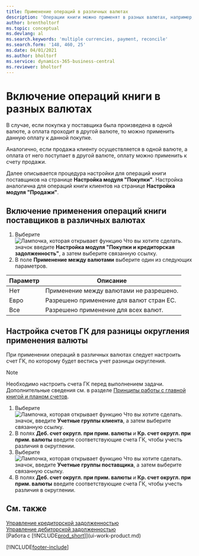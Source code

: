 ```yaml
---
title: Применение операций в различных валютах
description: 'Операции книги можно применят в разных валютах, например, если вы продаете в одной валюте, а принимаете оплату в другой.'
author: brentholtorf
ms.topic: conceptual
ms.devlang: al
ms.search.keywords: 'multiple currencies, payment, reconcile'
ms.search.form: '148, 460, 25'
ms.date: 04/01/2021
ms.author: bholtorf
ms.service: dynamics-365-business-central
ms.reviewer: bholtorf
---
```

# <a name="enable-application-of-ledger-entries-in-different-currencies"></a>Включение операций книги в разных валютах

В случае, если покупка у поставщика была произведена в одной валюте, а оплата проходит в другой валюте, то можно применить данную оплату к данной покупке.

Аналогично, если продажа клиенту осуществляется в одной валюте, а оплата от него поступает в другой валюте, оплату можно применить к счету продажи.

Далее описывается процедура настройки для операций книги поставщиков на странице **Настройка модуля "Покупки"**. Настройка аналогична для операций книги клиентов на странице **Настройка модуля "Продажи"**.

## <a name="to-enable-application-of-vendor-ledger-entries-in-different-currencies"></a>Включение применения операций книги поставщиков в различных валютах

1. Выберите ![Лампочка, которая открывает функцию Что вы хотите сделать.](media/ui-search/search_small.png "Что вы хотите сделать") значок введите **Настройка модуля "Покупки и кредиторская задолженность"**, а затем выберите связанную ссылку.
2. В поле **Применение между валютами** выберите один из следующих параметров.

| Параметр | Описание |
| --- | --- |
| Нет |Применение между валютами не разрешено. |
| Евро |Разрешено применение для валют стран ЕС. |
| Все |Разрешено применение для всех валют. |

## <a name="to-set-up-gl-accounts-for-currency-application-rounding-differences"></a>Настройка счетов ГК для разницы округления применения валюты

При применении операций в различных валютах следует настроить счет ГК, по которому будет вестись учет разницы округления.  

> [!NOTE]  
> Необходимо настроить счета ГК перед выполнением задачи. Дополнительные сведения см. в разделе [Принципы работы с главной книгой и планом счетов](finance-general-ledger.md).

1. Выберите ![Лампочка, которая открывает функцию Что вы хотите сделать.](media/ui-search/search_small.png "Что вы хотите сделать") значок, введите **Учетные группы клиента**, а затем выберите связанную ссылку.  
2. В полях **Деб. счет округл. при прим. валюты** и **Кр. счет округл. при прим. валюты** введите соответствующие счета ГК, чтобы учесть различия в округлении.  
3. Выберите ![Лампочка, которая открывает функцию Что вы хотите сделать.](media/ui-search/search_small.png "Что вы хотите сделать") значок, введите **Учетные группы поставщика**, а затем выберите связанную ссылку.  
4. В полях **Деб. счет округл. при прим. валюты** и **Кр. счет округл. при прим. валюты** введите соответствующие счета ГК, чтобы учесть различия в округлении.  

## <a name="see-also"></a>См. также

[Управление кредиторской задолженностью](payables-manage-payables.md)  
[Управление дебиторской задолженностью](receivables-manage-receivables.md)  
[Работа с [!INCLUDE[prod_short](includes/prod_short.md)]](ui-work-product.md)


[!INCLUDE[footer-include](includes/footer-banner.md)]
